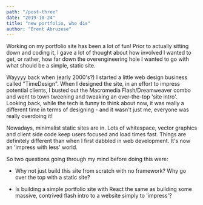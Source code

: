 ```yaml
---
path: "/post-three"
date: "2019-10-24"
title: "new portfolio, who dis"
author: "Brent Abruzese"
---
```


Working on my portfolio site has been a lot of fun! Prior to actually sitting down and coding it, I gave a lot of thought about how involved I wanted to get, or rather, how far down the overengineering hole I wanted to go with what should be a simple, static site.  
  
  Wayyyy back when (early 2000's?) I started a little web design
  business called "TimeDesign". When I designed the site, in an effort to impress potential clients, I busted out the Macromedia Flash/Dreamweaver combo and went to town tweening and tweaking an over-the-top 'site intro'. Looking back, while the tech is funny to think about now, it was really a different time in terms of designing - and it wasn't just me, everyone was really overdoing it!  

Nowadays, minimalist static sites are in. Lots of whitespace, vector graphics and client side code keep users focused and load times fast. Things are definitely different than when I first dabbled in web development. It's now an 'impress with less' world.  

So two questions going through my mind before doing this were:  


* Why not just build this site from scratch with no framework? Why go over the top with a static site? 

* Is building a simple portfolio site with React the same as building some massive, contrived flash intro to a website simply to 'impress'?
   

  





